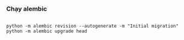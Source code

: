 ### Chạy alembic 

```

python -m alembic revision --autogenerate -m "Initial migration"
python -m alembic upgrade head
```

